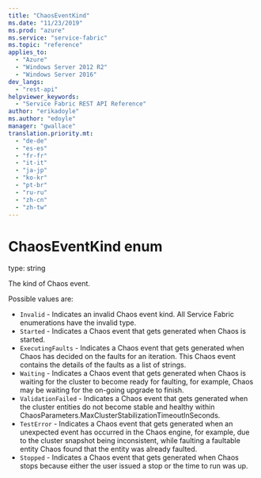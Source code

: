 ```yaml
---
title: "ChaosEventKind"
ms.date: "11/23/2019"
ms.prod: "azure"
ms.service: "service-fabric"
ms.topic: "reference"
applies_to: 
  - "Azure"
  - "Windows Server 2012 R2"
  - "Windows Server 2016"
dev_langs: 
  - "rest-api"
helpviewer_keywords: 
  - "Service Fabric REST API Reference"
author: "erikadoyle"
ms.author: "edoyle"
manager: "gwallace"
translation.priority.mt: 
  - "de-de"
  - "es-es"
  - "fr-fr"
  - "it-it"
  - "ja-jp"
  - "ko-kr"
  - "pt-br"
  - "ru-ru"
  - "zh-cn"
  - "zh-tw"
---
```

# ChaosEventKind enum

type: string

The kind of Chaos event.


Possible values are: 

  - `Invalid` - Indicates an invalid Chaos event kind. All Service Fabric enumerations have the invalid type.
  - `Started` - Indicates a Chaos event that gets generated when Chaos is started.
  - `ExecutingFaults` - Indicates a Chaos event that gets generated when Chaos has decided on the faults for an iteration. This Chaos event contains the details of the faults as a list of strings.
  - `Waiting` - Indicates a Chaos event that gets generated when Chaos is waiting for the cluster to become ready for faulting, for example, Chaos may be waiting for the on-going upgrade to finish.
  - `ValidationFailed` - Indicates a Chaos event that gets generated when the cluster entities do not become stable and healthy within ChaosParameters.MaxClusterStabilizationTimeoutInSeconds.
  - `TestError` - Indicates a Chaos event that gets generated when an unexpected event has occurred in the Chaos engine, for example, due to the cluster snapshot being inconsistent, while faulting a faultable entity Chaos found that the entity was already faulted.
  - `Stopped` - Indicates a Chaos event that gets generated when Chaos stops because either the user issued a stop or the time to run was up.

